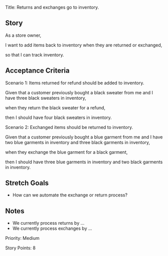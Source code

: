Title: Returns and exchanges go to inventory.

Story
-----
As a store owner,

I want to add items back to inventory when they are returned or exchanged,

so that I can track inventory.

Acceptance Criteria
--------------------
Scenario 1: Items returned for refund should be added to inventory.

Given that a customer previously bought a black sweater from me and I have three black sweaters in inventory,

when they return the black sweater for a refund,

then I should have four black sweaters in inventory.

Scenario 2: Exchanged items should be returned to inventory.

Given that a customer previously bought a blue garment from me and I have two blue garments in inventory and three black garments in inventory,

when they exchange the blue garment for a black garment,

then I should have three blue garments in inventory and two black garments in inventory.

Stretch Goals
--------------
- How can we automate the exchange or return process?

Notes
-----
- We currently process returns by ...
- We currently process exchanges by ...

Priority: Medium

Story Points: 8